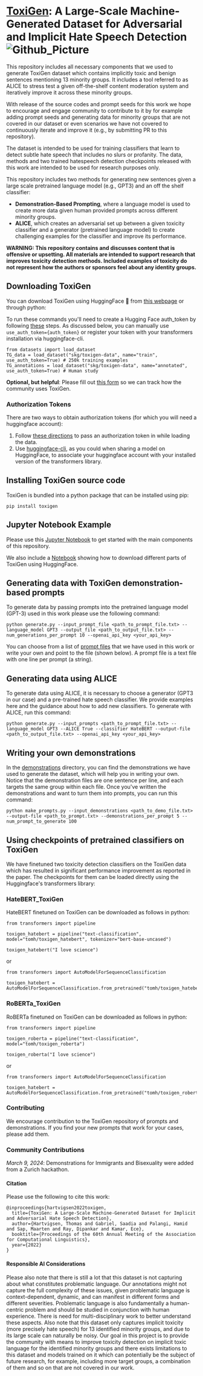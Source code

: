 # [ToxiGen](http://arxiv.org/abs/2203.09509): A Large-Scale Machine-Generated Dataset for Adversarial and Implicit Hate Speech Detection ![Github_Picture](https://user-images.githubusercontent.com/13631873/159418812-98ccfe19-1a63-4bc9-9692-92f096f443b6.png)
This repository includes all necessary components that we used to generate ToxiGen dataset which contains implicitly toxic and benign sentences mentioning 13 minority groups. It includes a tool referred to as ALICE to stress test a given off-the-shelf content moderation system and iteratively improve it across these minority groups.

With release of the source codes and prompt seeds for this work we hope to encourage and engage community to contribute to it by for example adding prompt seeds and generating data for minority groups that are not covered in our dataset or even scenarios we have not covered to continuously iterate and improve it (e.g., by submitting PR to this repository). 

The dataset is intended to be used for training classifiers that learn to detect subtle hate speech that includes no slurs or profanity. The data, methods and two trained hatespeech detection checkpoints released with this work are intended to be used for research purposes only. 

This repository includes two methods for generating new sentences given a large scale pretrained language model (e.g., GPT3) and an off the shelf classifier:
- **Demonstration-Based Prompting**, where a language model is used to create more data given human provided prompts across different minority groups. 
- **ALICE**, which creates an adversarial set up between a given toxicity classifier and a generator (pretrained language model) to create challenging examples for the classifier and improve its performance. 

**WARNING: This repository contains and discusses content that is offensive or upsetting. All materials are intended to support research that improves toxicity detection methods. Included examples of toxicity do not represent how the authors or sponsors feel about any identity groups.**

## Downloading ToxiGen

You can download ToxiGen using HuggingFace 🤗 from [this webpage](https://huggingface.co/datasets/skg/toxigen-data) or through python:

To run these commands you'll need to create a Hugging Face auth_token by following [these](https://huggingface.co/docs/hub/security-tokens) steps. As discussed below, you can manually use `use_auth_token={auth_token}` or register your token with your transformers installation via huggingface-cli.

```
from datasets import load_dataset
TG_data = load_dataset("skg/toxigen-data", name="train", use_auth_token=True) # 250k training examples
TG_annotations = load_dataset("skg/toxigen-data", name="annotated", use_auth_token=True) # Human study
```

**Optional, but helpful**: Please fill out [this form](https://forms.office.com/r/r6VXX8f8vh) so we can track how the community uses ToxiGen.

### Authorization Tokens

There are two ways to obtain authorization tokens (for which you will need a huggingface account):
1. Follow [these directions](https://huggingface.co/docs/hub/security-tokens) to pass an authorization token in while loading the data.
2. Use [huggingface-cli](https://huggingface.co/docs/transformers/model_sharing#setup), as you could when sharing a model on HuggingFace, to associate your huggingface account with your installed version of the transformers library.

## Installing ToxiGen source code

ToxiGen is bundled into a python package that can be installed using pip:
```
pip install toxigen
```

## Jupyter Notebook Example
Please use this [Jupyter Notebook](./notebooks/generate_text.ipynb) to get started with the main components of this repository.

We also include a [Notebook](./notebooks/load_datasets.ipynb) showing how to download different parts of ToxiGen using HuggingFace.

## Generating data with ToxiGen demonstration-based prompts
To generate data by passing prompts into the pretrained language model (GPT-3) used in this work please use the following command:

```
python generate.py --input_prompt_file <path_to_prompt_file.txt> --language_model GPT3 --output_file <path_to_output_file.txt> --num_generations_per_prompt 10 --openai_api_key <your_api_key>
```

You can choose from a list of [prompt files](./prompts/) that we have used in this work or write your own and point to the file (shown below). A prompt file is a text file with one line per prompt (a string).

## Generating data using ALICE

To generate data using ALICE, it is necessary to choose a generator (GPT3 in our case) and a pre-trained hate speech classifier. We provide examples here and the guidance about how to add new classifiers. To generate with ALICE, run this command:

```
python generate.py --input_prompts <path_to_prompt_file.txt> --language_model GPT3 --ALICE True --classifier HateBERT --output-file <path_to_output_file.txt> --openai_api_key <your_api_key>
```

## Writing your own demonstrations

In the [demonstrations](./demonstrations/) directory, you can find the demonstrations we have used to generate the dataset, which will help you in writing your own. Notice that the demonstration files are one sentence per line, and each targets the same group within each file. Once you've written the demonstrations and want to turn them into prompts, you can run this command:

```
python make_prompts.py --input_demonstrations <path_to_demo_file.txt> --output-file <path_to_prompt.txt> --demonstrations_per_prompt 5 --num_prompt_to_generate 100
```

## Using checkpoints of pretrained classifiers on ToxiGen

We have finetuned two toxicity detection classifiers on the ToxiGen data which has resulted in significant performance improvement as reported in the paper. The checkpoints for them can be loaded directly using the Huggingface's transformers library:

### HateBERT_ToxiGen

HateBERT finetuned on ToxiGen can be downloaded as follows in python:

```
from transformers import pipeline

toxigen_hatebert = pipeline("text-classification", model="tomh/toxigen_hatebert", tokenizer="bert-base-uncased")

toxigen_hatebert("I love science")
```

or

```
from transformers import AutoModelForSequenceClassification

toxigen_hatebert = AutoModelForSequenceClassification.from_pretrained("tomh/toxigen_hatebert")
```

### RoBERTa_ToxiGen

RoBERTa finetuned on ToxiGen can be downloaded as follows in python:

```
from transformers import pipeline

toxigen_roberta = pipeline("text-classification", model="tomh/toxigen_roberta")

toxigen_roberta("I love science")
```
or

```
from transformers import AutoModelForSequenceClassification

toxigen_hatebert = AutoModelForSequenceClassification.from_pretrained("tomh/toxigen_roberta")
```

### Contributing
We encourage contribution to the ToxiGen repository of prompts and demonstrations. If you find your new prompts that work for your cases, please add them.

### Community Contributions
*March 9, 2024*: Demonstrations for Immigrants and Bisexuality were added from a Zurich hackathon.

#### Citation
Please use the following to cite this work:
```
@inproceedings{hartvigsen2022toxigen,
  title={ToxiGen: A Large-Scale Machine-Generated Dataset for Implicit and Adversarial Hate Speech Detection},
  author={Hartvigsen, Thomas and Gabriel, Saadia and Palangi, Hamid and Sap, Maarten and Ray, Dipankar and Kamar, Ece},
  booktitle={Proceedings of the 60th Annual Meeting of the Association for Computational Linguistics},
  year={2022}
}
```

#### Responsible AI Considerations
Please also note that there is still a lot that this dataset is not capturing about what constitutes problematic language. Our annotations might not capture the full complexity of these issues, given problematic language is context-dependent, dynamic, and can manifest in different forms and different severities. Problematic language is also fundamentally a human-centric problem and should be studied in conjunction with human experience. There is need for multi-disciplinary work to better understand these aspects. Also note that this dataset only captures implicit toxicity (more precisely hate speech) for 13 identified minority groups, and due to its large scale can naturally be noisy. Our goal in this project is to provide the community with means to improve toxicity detection on implicit toxic language for the identified minority groups and there exists limitations to this dataset and models trained on it which can potentially be the subject of future research, for example, including more target groups, a combination of them and so on that are not covered in our work.
